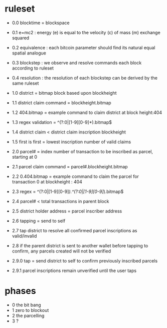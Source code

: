 # ruleset

- 0.0 blocktime = blockspace
- 0.1 e=mc2 : energy (e) is equal to the velocity (c) of mass (m) exchange squared
- 0.2 equivalence : each bitcoin parameter should find its natural equal spatial analogue
- 0.3 blockstep : we observe and resolve commands each block according to ruleset
- 0.4 resolution : the resolution of each blockstep can be derived by the same ruleset

- 1.0 district = bitmap block based upon blockheight
- 1.1 district claim command = blockheight.bitmap
- 1.2 404.bitmap = example command to claim district at block height:404
- 1.3 regex validation =  ^(?:0|[1-9][0-9]*)\.bitmap$
- 1.4 district claim < district claim inscription blockheight
- 1.5 first is first = lowest inscription number of valid claims

- 2.0 parcel# = index number of transaction to be inscribed as parcel, starting at 0
- 2.1 parcel claim command = parcel#.blockheight.bitmap
- 2.2 0.404.bitmap = example command to claim the parcel for transaction 0 at blockheight : 404
- 2.3 regex = ^(?:0|[1-9][0-9]*)\.^(?:0|[1-9][0-9]*)\.bitmap$
- 2.4 parcel# < total transactions in parent block
- 2.5 district holder address = parcel inscriber address
- 2.6 tapping = send to self
- 2.7 tap district to resolve all confirmed parcel inscriptions as valid/invalid
- 2.8 if the parent district is sent to another wallet before tapping to confirm, any parcels created will not be verified
- 2.9.0 tap = send district to self to confirm previously inscribed parcels
- 2.9.1 parcel inscriptions remain unverified until the user taps

# phases

- 0 the bit bang
- 1  zero to blockout
- 2 the parcelling
- 3 ?
